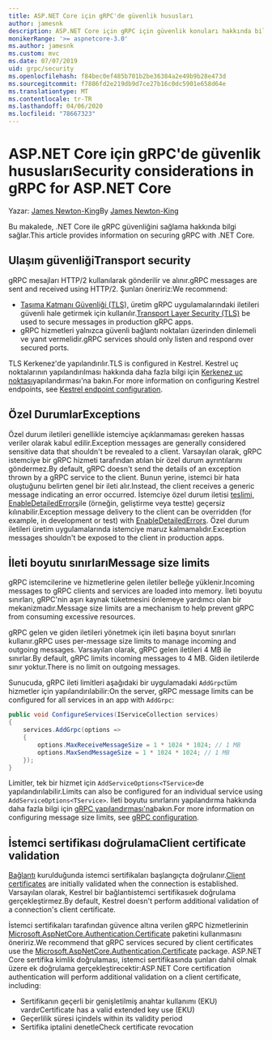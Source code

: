 ```yaml
---
title: ASP.NET Core için gRPC'de güvenlik hususları
author: jamesnk
description: ASP.NET Core için gRPC için güvenlik konuları hakkında bilgi edinin.
monikerRange: '>= aspnetcore-3.0'
ms.author: jamesnk
ms.custom: mvc
ms.date: 07/07/2019
uid: grpc/security
ms.openlocfilehash: f84bec0ef485b701b2be36384a2e49b9b28e473d
ms.sourcegitcommit: f7886fd2e219db9d7ce27b16c0dc5901e658d64e
ms.translationtype: MT
ms.contentlocale: tr-TR
ms.lasthandoff: 04/06/2020
ms.locfileid: "78667323"
---
```

# <a name="security-considerations-in-grpc-for-aspnet-core"></a><span data-ttu-id="c4699-103">ASP.NET Core için gRPC'de güvenlik hususları</span><span class="sxs-lookup"><span data-stu-id="c4699-103">Security considerations in gRPC for ASP.NET Core</span></span>

<span data-ttu-id="c4699-104">Yazar: [James Newton-King](https://twitter.com/jamesnk)</span><span class="sxs-lookup"><span data-stu-id="c4699-104">By [James Newton-King](https://twitter.com/jamesnk)</span></span>

<span data-ttu-id="c4699-105">Bu makalede, .NET Core ile gRPC güvenliğini sağlama hakkında bilgi sağlar.</span><span class="sxs-lookup"><span data-stu-id="c4699-105">This article provides information on securing gRPC with .NET Core.</span></span>

## <a name="transport-security"></a><span data-ttu-id="c4699-106">Ulaşım güvenliği</span><span class="sxs-lookup"><span data-stu-id="c4699-106">Transport security</span></span>

<span data-ttu-id="c4699-107">gRPC mesajları HTTP/2 kullanılarak gönderilir ve alınır.</span><span class="sxs-lookup"><span data-stu-id="c4699-107">gRPC messages are sent and received using HTTP/2.</span></span> <span data-ttu-id="c4699-108">Şunları öneririz:</span><span class="sxs-lookup"><span data-stu-id="c4699-108">We recommend:</span></span>

* <span data-ttu-id="c4699-109">[Taşıma Katmanı Güvenliği (TLS),](https://tools.ietf.org/html/rfc5246) üretim gRPC uygulamalarındaki iletileri güvenli hale getirmek için kullanılır.</span><span class="sxs-lookup"><span data-stu-id="c4699-109">[Transport Layer Security (TLS)](https://tools.ietf.org/html/rfc5246) be used to secure messages in production gRPC apps.</span></span>
* <span data-ttu-id="c4699-110">gRPC hizmetleri yalnızca güvenli bağlantı noktaları üzerinden dinlemeli ve yanıt vermelidir.</span><span class="sxs-lookup"><span data-stu-id="c4699-110">gRPC services should only listen and respond over secured ports.</span></span>

<span data-ttu-id="c4699-111">TLS Kerkenez'de yapılandırılır.</span><span class="sxs-lookup"><span data-stu-id="c4699-111">TLS is configured in Kestrel.</span></span> <span data-ttu-id="c4699-112">Kestrel uç noktalarının yapılandırılması hakkında daha fazla bilgi için [Kerkenez uç noktası](xref:fundamentals/servers/kestrel#endpoint-configuration)yapılandırması'na bakın.</span><span class="sxs-lookup"><span data-stu-id="c4699-112">For more information on configuring Kestrel endpoints, see [Kestrel endpoint configuration](xref:fundamentals/servers/kestrel#endpoint-configuration).</span></span>

## <a name="exceptions"></a><span data-ttu-id="c4699-113">Özel Durumlar</span><span class="sxs-lookup"><span data-stu-id="c4699-113">Exceptions</span></span>

<span data-ttu-id="c4699-114">Özel durum iletileri genellikle istemciye açıklanmaması gereken hassas veriler olarak kabul edilir.</span><span class="sxs-lookup"><span data-stu-id="c4699-114">Exception messages are generally considered sensitive data that shouldn't be revealed to a client.</span></span> <span data-ttu-id="c4699-115">Varsayılan olarak, gRPC istemciye bir gRPC hizmeti tarafından atılan bir özel durum ayrıntılarını göndermez.</span><span class="sxs-lookup"><span data-stu-id="c4699-115">By default, gRPC doesn't send the details of an exception thrown by a gRPC service to the client.</span></span> <span data-ttu-id="c4699-116">Bunun yerine, istemci bir hata oluştuğunu belirten genel bir ileti alır.</span><span class="sxs-lookup"><span data-stu-id="c4699-116">Instead, the client receives a generic message indicating an error occurred.</span></span> <span data-ttu-id="c4699-117">İstemciye özel durum iletisi [teslimi, EnableDetailedErrors](xref:grpc/configuration#configure-services-options)ile (örneğin, geliştirme veya testte) geçersiz kılınabilir.</span><span class="sxs-lookup"><span data-stu-id="c4699-117">Exception message delivery to the client can be overridden (for example, in development or test) with [EnableDetailedErrors](xref:grpc/configuration#configure-services-options).</span></span> <span data-ttu-id="c4699-118">Özel durum iletileri üretim uygulamalarında istemciye maruz kalmamalıdır.</span><span class="sxs-lookup"><span data-stu-id="c4699-118">Exception messages shouldn't be exposed to the client in production apps.</span></span>

## <a name="message-size-limits"></a><span data-ttu-id="c4699-119">İleti boyutu sınırları</span><span class="sxs-lookup"><span data-stu-id="c4699-119">Message size limits</span></span>

<span data-ttu-id="c4699-120">gRPC istemcilerine ve hizmetlerine gelen iletiler belleğe yüklenir.</span><span class="sxs-lookup"><span data-stu-id="c4699-120">Incoming messages to gRPC clients and services are loaded into memory.</span></span> <span data-ttu-id="c4699-121">İleti boyutu sınırları, gRPC'nin aşırı kaynak tüketmesini önlemeye yardımcı olan bir mekanizmadır.</span><span class="sxs-lookup"><span data-stu-id="c4699-121">Message size limits are a mechanism to help prevent gRPC from consuming excessive resources.</span></span>

<span data-ttu-id="c4699-122">gRPC gelen ve giden iletileri yönetmek için ileti başına boyut sınırları kullanır.</span><span class="sxs-lookup"><span data-stu-id="c4699-122">gRPC uses per-message size limits to manage incoming and outgoing messages.</span></span> <span data-ttu-id="c4699-123">Varsayılan olarak, gRPC gelen iletileri 4 MB ile sınırlar.</span><span class="sxs-lookup"><span data-stu-id="c4699-123">By default, gRPC limits incoming messages to 4 MB.</span></span> <span data-ttu-id="c4699-124">Giden iletilerde sınır yoktur.</span><span class="sxs-lookup"><span data-stu-id="c4699-124">There is no limit on outgoing messages.</span></span>

<span data-ttu-id="c4699-125">Sunucuda, gRPC ileti limitleri aşağıdaki bir uygulamadaki `AddGrpc`tüm hizmetler için yapılandırılabilir:</span><span class="sxs-lookup"><span data-stu-id="c4699-125">On the server, gRPC message limits can be configured for all services in an app with `AddGrpc`:</span></span>

```csharp
public void ConfigureServices(IServiceCollection services)
{
    services.AddGrpc(options =>
    {
        options.MaxReceiveMessageSize = 1 * 1024 * 1024; // 1 MB
        options.MaxSendMessageSize = 1 * 1024 * 1024; // 1 MB
    });
}
```

<span data-ttu-id="c4699-126">Limitler, tek bir hizmet için `AddServiceOptions<TService>`de yapılandırılabilir.</span><span class="sxs-lookup"><span data-stu-id="c4699-126">Limits can also be configured for an individual service using `AddServiceOptions<TService>`.</span></span> <span data-ttu-id="c4699-127">İleti boyutu sınırlarını yapılandırma hakkında daha fazla bilgi için [gRPC yapılandırması'na](xref:grpc/configuration)bakın.</span><span class="sxs-lookup"><span data-stu-id="c4699-127">For more information on configuring message size limits, see [gRPC configuration](xref:grpc/configuration).</span></span>

## <a name="client-certificate-validation"></a><span data-ttu-id="c4699-128">İstemci sertifikası doğrulama</span><span class="sxs-lookup"><span data-stu-id="c4699-128">Client certificate validation</span></span>

<span data-ttu-id="c4699-129">[Bağlantı](https://tools.ietf.org/html/rfc5246#section-7.4.4) kurulduğunda istemci sertifikaları başlangıçta doğrulanır.</span><span class="sxs-lookup"><span data-stu-id="c4699-129">[Client certificates](https://tools.ietf.org/html/rfc5246#section-7.4.4) are initially validated when the connection is established.</span></span> <span data-ttu-id="c4699-130">Varsayılan olarak, Kestrel bir bağlantıistemci sertifikasıek doğrulama gerçekleştirmez.</span><span class="sxs-lookup"><span data-stu-id="c4699-130">By default, Kestrel doesn't perform additional validation of a connection's client certificate.</span></span>

<span data-ttu-id="c4699-131">İstemci sertifikaları tarafından güvence altına verilen gRPC hizmetlerinin [Microsoft.AspNetCore.Authentication.Certificate](xref:security/authentication/certauth) paketini kullanmasını öneririz.</span><span class="sxs-lookup"><span data-stu-id="c4699-131">We recommend that gRPC services secured by client certificates use the [Microsoft.AspNetCore.Authentication.Certificate](xref:security/authentication/certauth) package.</span></span> <span data-ttu-id="c4699-132">ASP.NET Core sertifika kimlik doğrulaması, istemci sertifikasında şunları dahil olmak üzere ek doğrulama gerçekleştirecektir:</span><span class="sxs-lookup"><span data-stu-id="c4699-132">ASP.NET Core certification authentication will perform additional validation on a client certificate, including:</span></span>

* <span data-ttu-id="c4699-133">Sertifikanın geçerli bir genişletilmiş anahtar kullanımı (EKU) vardır</span><span class="sxs-lookup"><span data-stu-id="c4699-133">Certificate has a valid extended key use (EKU)</span></span>
* <span data-ttu-id="c4699-134">Geçerlilik süresi içinde</span><span class="sxs-lookup"><span data-stu-id="c4699-134">Is within its validity period</span></span>
* <span data-ttu-id="c4699-135">Sertifika iptalini denetle</span><span class="sxs-lookup"><span data-stu-id="c4699-135">Check certificate revocation</span></span>

